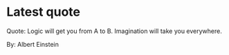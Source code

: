 # Latest quote 

Quote: Logic will get you from A to B. Imagination will take you everywhere. 

By: Albert Einstein